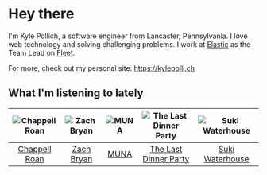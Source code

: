# Hey there


I'm Kyle Pollich, a software engineer from Lancaster, Pennsylvania. I love web technology and solving challenging problems.
I work at [Elastic](https://www.elastic.co/) as the Team Lead on [Fleet](https://www.elastic.co/guide/en/fleet/current/fleet-overview.html).

For more, check out my personal site: https://kylepolli.ch

## What I'm listening to lately

<!-- begin artists -->
  |![Chappell Roan](https://i.scdn.co/image/ab6761610000f178cde5a0d57c1b79de5fce6bee)|![Zach Bryan](https://i.scdn.co/image/ab6761610000f1784fd54df35bfcfa0fc9fc2da7)|![MUNA](https://i.scdn.co/image/ab6761610000f1781a15779c2371bcc33acbffa7)|![The Last Dinner Party](https://i.scdn.co/image/ab6761610000f178afd7c75f1089268174116f32)|![Suki Waterhouse](https://i.scdn.co/image/ab6761610000f178c2bb10016e2e142f397f780c)|
  |:---:|:---:|:---:|:---:|:---:|
  |[Chappell Roan](https://open.spotify.com/artist/7GlBOeep6PqTfFi59PTUUN)|[Zach Bryan](https://open.spotify.com/artist/40ZNYROS4zLfyyBSs2PGe2)|[MUNA](https://open.spotify.com/artist/6xdRb2GypJ7DqnWAI2mHGn)|[The Last Dinner Party](https://open.spotify.com/artist/5SHgclK1ZpTdfdAmXW7J6s)|[Suki Waterhouse](https://open.spotify.com/artist/5GGJosGMs08YEmKTZJe1fL)|
<!-- end artists -->
